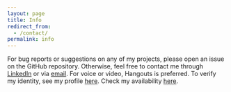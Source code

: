 ```yaml
---
layout: page
title: Info
redirect_from:
  - /contact/
permalink: info
---
```

For bug reports or suggestions on any of my projects, please open an issue on the GitHub repository. Otherwise, feel free to contact me through [LinkedIn](https://www.linkedin.com/in/niwalker) or via [email](mailto:nswalker@cs.uw.edu). For voice or video, Hangouts is preferred. To verify my identity, see my profile [here](https://keybase.io/nickswalker). Check my availability [here](/calendar).
